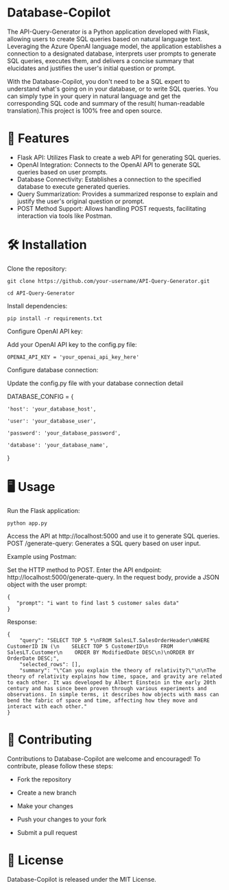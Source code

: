 # Database-Copilot
The API-Query-Generator is a Python application developed with Flask, allowing users to create SQL queries based on natural language text. Leveraging the Azure OpenAI language model, the application establishes a connection to a designated database, interprets user prompts to generate SQL queries, executes them, and delivers a concise summary that elucidates and justifies the user's initial question or prompt.

With the Database-Copilot, you don't need to be a SQL expert to understand what's going on in your database, or to write SQL queries. You can simply type in your query in natural language and get the corresponding SQL code and summary of the result( human-readable translation).This project is 100% free and open source.

# 🌟   Features    

* Flask API: Utilizes Flask to create a web API for generating SQL queries.
* OpenAI Integration: Connects to the OpenAI API to generate SQL queries based on user prompts.
* Database Connectivity: Establishes a connection to the specified database to execute generated queries.
* Query Summarization: Provides a summarized response to explain and justify the user's original question or prompt.
* POST Method Support: Allows handling POST requests, facilitating interaction via tools like Postman.

# 🛠️   Installation  

Clone the repository:   
```
git clone https://github.com/your-username/API-Query-Generator.git   

cd API-Query-Generator   
```
Install dependencies:    
```
pip install -r requirements.txt    
```
Configure OpenAI API key:    

Add your OpenAI API key to the config.py file:   
```
OPENAI_API_KEY = 'your_openai_api_key_here'    
```
Configure database connection:   

Update the config.py file with your database connection detail    

DATABASE_CONFIG = {  

    'host': 'your_database_host',   
    
    'user': 'your_database_user',    
    
    'password': 'your_database_password',    
    
    'database': 'your_database_name',    
    
}   


# 🖥️   Usage   

Run the Flask application:
```
python app.py
```
Access the API at http://localhost:5000 and use it to generate SQL queries.
POST /generate-query: Generates a SQL query based on user input.

Example using Postman:

Set the HTTP method to POST.
Enter the API endpoint: http://localhost:5000/generate-query.
In the request body, provide a JSON object with the user prompt:
```
{
   "prompt": "i want to find last 5 customer sales data"
}
```
Response:
```
{
    "query": "SELECT TOP 5 *\nFROM SalesLT.SalesOrderHeader\nWHERE CustomerID IN (\n    SELECT TOP 5 CustomerID\n    FROM SalesLT.Customer\n    ORDER BY ModifiedDate DESC\n)\nORDER BY OrderDate DESC;",
    "selected_rows": [],
    "summary": "\"Can you explain the theory of relativity?\"\n\nThe theory of relativity explains how time, space, and gravity are related to each other. It was developed by Albert Einstein in the early 20th century and has since been proven through various experiments and observations. In simple terms, it describes how objects with mass can bend the fabric of space and time, affecting how they move and interact with each other."
}
```
# 👥   Contributing   

Contributions to Database-Copilot are welcome and encouraged! To contribute, please follow these steps:

* Fork the repository  

* Create a new branch   

* Make your changes    

* Push your changes to your fork    

* Submit a pull request  

# 📜   License  

Database-Copilot is released under the MIT License.
